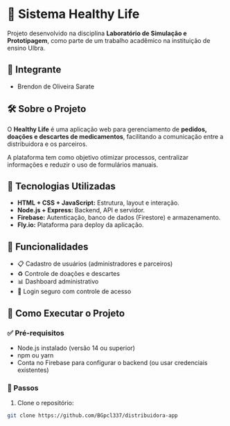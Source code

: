 # 💊 Sistema Healthy Life

Projeto desenvolvido na disciplina **Laboratório de Simulação e Prototipagem**, como parte de um trabalho acadêmico na instituição de ensino Ulbra.

## 👤 Integrante
- Brendon de Oliveira Sarate

## 🛠️ Sobre o Projeto
O **Healthy Life** é uma aplicação web para gerenciamento de **pedidos, doações e descartes de medicamentos**, facilitando a comunicação entre a distribuidora e os parceiros.

A plataforma tem como objetivo otimizar processos, centralizar informações e reduzir o uso de formulários manuais.

## 🚀 Tecnologias Utilizadas
- **HTML + CSS + JavaScript:** Estrutura, layout e interação.
- **Node.js + Express:** Backend, API e servidor.
- **Firebase:** Autenticação, banco de dados (Firestore) e armazenamento.
- **Fly.io:** Plataforma para deploy da aplicação.

## 🎯 Funcionalidades
- 📋 Cadastro de usuários (administradores e parceiros)
- ♻️ Controle de doações e descartes
- 📊 Dashboard administrativo
- 🔐 Login seguro com controle de acesso

## 📖 Como Executar o Projeto

### ✅ Pré-requisitos
- Node.js instalado (versão 14 ou superior)
- npm ou yarn
- Conta no Firebase para configurar o backend (ou usar credenciais existentes)

### 🚀 Passos
1. Clone o repositório:
```bash
git clone https://github.com/BGpcl337/distribuidora-app
